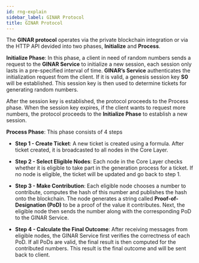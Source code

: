 ```yaml
---
id: rng-explain
sidebar_label: GINAR Protocol
title: GINAR Protocol
---
```


The **GINAR protocol** operates via the private blockchain integration or via the HTTP API devided into two phases, **Initialize** and **Process**.

**Initialize Phase**: In this phase, a client in need of random numbers sends a request to the **GINAR Service** to initialize a new session, each session only lasts in a pre-specified interval of time. **GINAR’s Service** authenticates the initialization request from the client. If it is valid, a genesis session key **S0** will be established. This session key is then used to determine tickets for generating random numbers.

After the session key is established, the protocol proceeds to the Process phase. When the session key expires, if the client wants to request more numbers, the protocol proceeds to the **Initialize Phase** to establish a new session.

**Process Phase**: This phase consists of 4 steps

- **Step 1 - Create Ticket**:  A new ticket is created using a formula. After ticket created, it is broadcasted to all nodes in the Core Layer.

- **Step 2 - Select Eligible Nodes**: Each node in the Core Layer checks whether it is eligible to take part in the generation process for a ticket. If no node is eligible, the ticket will be updated and go back to step 1.

- **Step 3 - Make Contribution**: Each eligible node chooses a number to contribute, computes the hash of this number and publishes the hash onto the blockchain. The node generates a string called **Proof-of-Designation (PoD)** to be a proof of the value it contributes. Next, the eligible node then sends the number along with the corresponding PoD to the GINAR Service.

- **Step 4 - Calculate the Final Outcome**: After receiving messages from eligible nodes, the GINAR Service first verifies the correctness of each PoD. If all PoDs are valid, the final result is then computed for the contributed numbers. This result is the final outcome and will be sent back to client.
